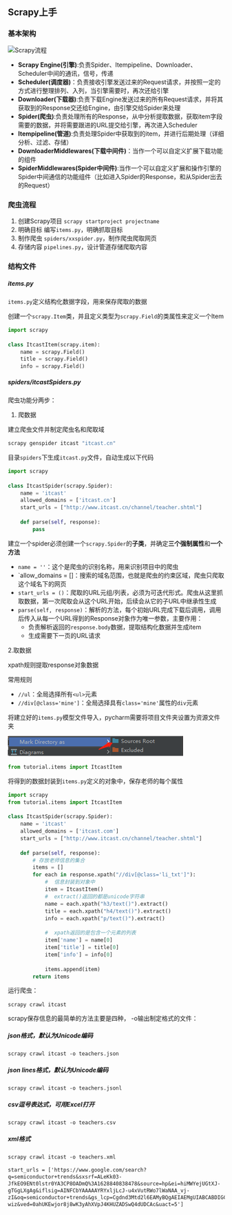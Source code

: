 ## Scrapy上手

### 基本架构

![Scrapy流程](C:\Users\NINGMEI\Desktop\Scrapy流程.png)

- **Scrapy Engine(引擎)**:负责Spider、Itempipeline、Downloader、Scheduler中间的通讯，信号，传递
- **Scheduler(调度器)**：负责接收引擎发送过来的Request请求，并按照一定的方式进行整理排列、入列，当引擎需要时，再次还给引擎
- **Downloader(下载器)**:负责下载Engine发送过来的所有Request请求，并将其获取到的Response交还给Engine，由引擎交给Spider来处理
- **Spider(爬虫)**:负责处理所有的Response，从中分析提取数据，获取item字段需要的数据，并将需要跟进的URL提交给引擎，再次进入Scheduler
- **Itempipeline(管道)**:负责处理Spider中获取到的item，并进行后期处理（详细分析、过滤、存储）
- **DownloaderMiddlewares(下载中间件)**：当作一个可以自定义扩展下载功能的组件
- **SpiderMiddlewares(Spider中间件)**:当作一个可以自定义扩展和操作引擎的Spider中间通信的功能组件（比如进入Spider的Response，和从Spider出去的Request）

### 爬虫流程

1. 创建Scrapy项目
   `scrapy startproject projectname`
2. 明确目标
   编写`items.py`，明确抓取目标
3. 制作爬虫
   `spiders/xxspider.py`，制作爬虫爬取网页
4. 存储内容
   `pipelines.py`，设计管道存储爬取内容

### 结构文件

##### items.py

`items.py`定义结构化数据字段，用来保存爬取的数据

创建一个`scrapy.Item`类，并且定义类型为`scrapy.Field`的类属性来定义一个Item

```python
import scrapy

class ItcastItem(scrapy.item):
    name = scrapy.Field()
    title = scrapy.Field()
    info = scrapy.Field()
```

##### spiders/itcastSpiders.py

爬虫功能分两步：

1. 爬数据

建立爬虫文件并制定爬虫名和爬取域

```python
scrapy genspider itcast "itcast.cn"
```

目录`spiders`下生成`itcast.py`文件，自动生成以下代码

```python
import scrapy

class ItcastSpider(scrapy.Spider):
    name = 'itcast'
    allowed_domains = ['itcast.cn']
    start_urls = ["http://www.itcast.cn/channel/teacher.shtml"]

    def parse(self, response):
        pass
```

建立一个spider必须创建一个`scrapy.Spider`的**子类**，并确定**三个强制属性**和**一个方法**

- `name = ''`：这个是爬虫的识别名称，用来识别项目中的爬虫
- `allow_domains = []：搜索的域名范围，也就是爬虫的约束区域，爬虫只爬取这个域名下的网页
- `start_urls = ()`：爬取的URL元组/列表，必须为可迭代形式。爬虫从这里抓取数据，第一次爬取会从这个URL开始，后续会从它的子URL中继承性生成
- `parse(self, response)`：解析的方法，每个初始URL完成下载后调用，调用后传入从每一个URL得到的Response对象作为唯一参数，主要作用：
  - 负责解析返回的`response.body`数据，提取结构化数据并生成item
  - 生成需要下一页的URL请求

2.取数据

xpath规则提取response对象数据

常用规则

- `//ul`：全局选择所有`<ul>`元素
- `//div[@class='mine']`：全局选择具有`class='mine'`属性的`div`元素

将建立好的`items.py`模型文件导入，pycharm需要将项目文件夹设置为资源文件夹

![image-20210909193056781](https://raw.githubusercontent.com/windsoul124/blogPic/main/img/image-20210909193056781.png)

```python
from tutorial.items import ItcastItem
```

将得到的数据封装到`items.py`定义的对象中，保存老师的每个属性

```python
import scrapy
from tutorial.items import ItcastItem

class ItcastSpider(scrapy.Spider):
    name = 'itcast'
    allowed_domains = ['itcast.com']
    start_urls = ["http://www.itcast.cn/channel/teacher.shtml"]

    def parse(self, response):
        # 存放老师信息的集合
        items = []
        for each in response.xpath("//div[@class='li_txt']"):
            #  信息封装到对象中
            item = ItcastItem()
            #  extract()返回的都是unicode字符串
            name = each.xpath("h3/text()").extract()
            title = each.xpath("h4/text()").extract()
            info = each.xpath("p/text()").extract()

            #  xpath返回的是包含一个元素的列表
            item['name'] = name[0]
            item['title'] = title[0]
            item['info'] = info[0]

            items.append(item)
        return items
```

运行爬虫：

`scrapy crawl itcast`

scrapy保存信息的最简单的方法主要是四种， -o输出制定格式的文件：

##### json格式，默认为Unicode编码

`scrapy crawl itcast -o teachers.json`

##### json lines格式，默认为Unicode编码

`scrapy crawl itcast -o teachers.jsonl`

##### csv逗号表达式，可用Excel打开

`scrapy crawl itcast -o teachers.csv`

##### xml格式

`scrapy crawl itcast -o teachers.xml`

```
start_urls = ['https://www.google.com/search?q=semiconductor+trends&sxsrf=ALeKk03-JfkEO9ENt0lstr0YA3CP8OADmQ%3A1628840838478&source=hp&ei=hiMWYejUGtXJ-gTGgLXgAg&iflsig=AINFCbYAAAAAYRYxljLcJ-u4xVutRWo7lWaNAA_vj-zI&oq=semiconductor+trends&gs_lcp=Cgdnd3Mtd2l6EAMyBQgAEIAEMgUIABCABDIGCAAQFhAeMgYIABAWEB4yBggAEBYQHjIGCAAQFhAeMgYIABAWEB4yBggAEBYQHjIGCAAQFhAeMgYIABAWEB46BAgjECc6BQgAEJECOgsIABCABBCxAxCDAToOCC4QsQMQgwEQxwEQowI6CAgAEIAEELEDOggILhCxAxCDAToLCC4QgAQQsQMQgwE6DgguEIAEELEDEMcBEKMCOhEILhCABBCxAxCDARDHARCvAToOCC4QgAQQsQMQxwEQ0QM6CwguEIAEEMcBEK8BOg4ILhCABBCxAxDHARCvAToRCC4QgAQQsQMQgwEQxwEQ0QM6CAguEIAEELEDOggIABCABBDJAzoFCAAQkgM6DgguEIAEEMcBEK8BEJMCOgsILhCABBDHARDRAzoFCC4QgARQvAdYyihgsiloAHAAeACAAUyIAeQIkgECMjCYAQCgAQE&sclient=gws-wiz&ved=0ahUKEwjor8j8wK3yAhXVpJ4KHUZADSwQ4dUDCAc&uact=5']
```
